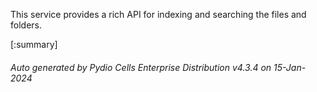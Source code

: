 






This service provides a rich API for indexing and searching the files and folders.

[:summary]

###### Auto generated by Pydio Cells Enterprise Distribution v4.3.4 on 15-Jan-2024
